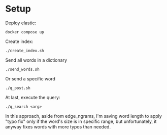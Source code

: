 # Setup

Deploy elastic:
```
docker compose up
```


Create index:
```
./create_index.sh
```

Send all words in a dictionary
```
./send_words.sh
```

Or send a specific word
```
./q_post.sh
```

At last, execute the query:
```
./q_search <arg>
```

In this approach, aside from edge_ngrams, I'm saving word length to apply "typo fix" only if the word's size is in specific range, but
unfortunately, it anyway fixes words with more typos than needed.
